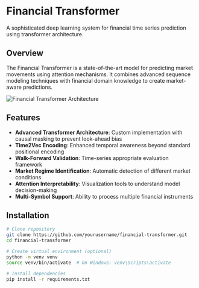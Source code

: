 # Financial Transformer

A sophisticated deep learning system for financial time series prediction using transformer architecture.

## Overview

The Financial Transformer is a state-of-the-art model for predicting market movements using attention mechanisms. It combines advanced sequence modeling techniques with financial domain knowledge to create market-aware predictions.

![Financial Transformer Architecture](https://via.placeholder.com/800x400?text=Financial+Transformer+Architecture)

## Features

- **Advanced Transformer Architecture**: Custom implementation with causal masking to prevent look-ahead bias
- **Time2Vec Encoding**: Enhanced temporal awareness beyond standard positional encoding
- **Walk-Forward Validation**: Time-series appropriate evaluation framework
- **Market Regime Identification**: Automatic detection of different market conditions
- **Attention Interpretability**: Visualization tools to understand model decision-making
- **Multi-Symbol Support**: Ability to process multiple financial instruments

## Installation

```bash
# Clone repository
git clone https://github.com/yourusername/financial-transformer.git
cd financial-transformer

# Create virtual environment (optional)
python -m venv venv
source venv/bin/activate  # On Windows: venv\Scripts\activate

# Install dependencies
pip install -r requirements.txt


